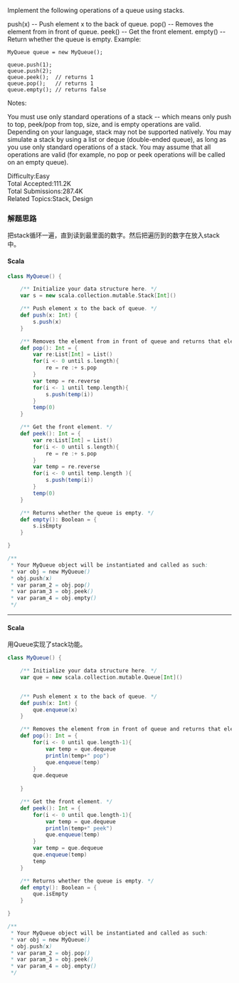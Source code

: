 
Implement the following operations of a queue using stacks.

push(x) -- Push element x to the back of queue.
pop() -- Removes the element from in front of queue.
peek() -- Get the front element.
empty() -- Return whether the queue is empty.
Example:
```
MyQueue queue = new MyQueue();

queue.push(1);
queue.push(2);  
queue.peek();  // returns 1
queue.pop();   // returns 1
queue.empty(); // returns false
```
Notes:

You must use only standard operations of a stack -- which means only push to top, peek/pop from top, size, and is empty operations are valid.
Depending on your language, stack may not be supported natively. You may simulate a stack by using a list or deque (double-ended queue), as long as you use only standard operations of a stack.
You may assume that all operations are valid (for example, no pop or peek operations will be called on an empty queue).

Difficulty:Easy  
Total Accepted:111.2K  
Total Submissions:287.4K  
Related Topics:Stack, Design


### 解题思路
把stack循环一遍，直到读到最里面的数字。然后把遍历到的数字在放入stack中。
#### Scala
```scala
class MyQueue() {

    /** Initialize your data structure here. */
    var s = new scala.collection.mutable.Stack[Int]()

    /** Push element x to the back of queue. */
    def push(x: Int) {
        s.push(x)
    }

    /** Removes the element from in front of queue and returns that element. */
    def pop(): Int = {
        var re:List[Int] = List()
        for(i <- 0 until s.length){
            re = re :+ s.pop
        }
        var temp = re.reverse
        for(i <- 1 until temp.length){
            s.push(temp(i))
        }
        temp(0)
    }

    /** Get the front element. */
    def peek(): Int = {
        var re:List[Int] = List()
        for(i <- 0 until s.length){
            re = re :+ s.pop
        }
        var temp = re.reverse
        for(i <- 0 until temp.length ){
            s.push(temp(i))
        }
        temp(0)
    }

    /** Returns whether the queue is empty. */
    def empty(): Boolean = {
        s.isEmpty
    }

}

/**
 * Your MyQueue object will be instantiated and called as such:
 * var obj = new MyQueue()
 * obj.push(x)
 * var param_2 = obj.pop()
 * var param_3 = obj.peek()
 * var param_4 = obj.empty()
 */
```


-------

#### Scala
用Queue实现了stack功能。

```scala
class MyQueue() {

    /** Initialize your data structure here. */
    var que = new scala.collection.mutable.Queue[Int]()


    /** Push element x to the back of queue. */
    def push(x: Int) {
        que.enqueue(x)
    }

    /** Removes the element from in front of queue and returns that element. */
    def pop(): Int = {
        for(i <- 0 until que.length-1){
            var temp = que.dequeue
            println(temp+" pop")
            que.enqueue(temp)
        }
        que.dequeue
        
    }

    /** Get the front element. */
    def peek(): Int = {
        for(i <- 0 until que.length-1){
            var temp = que.dequeue
            println(temp+" peek")
            que.enqueue(temp)
        }
        var temp = que.dequeue
        que.enqueue(temp)
        temp
    }

    /** Returns whether the queue is empty. */
    def empty(): Boolean = {
        que.isEmpty
    }

}

/**
 * Your MyQueue object will be instantiated and called as such:
 * var obj = new MyQueue()
 * obj.push(x)
 * var param_2 = obj.pop()
 * var param_3 = obj.peek()
 * var param_4 = obj.empty()
 */
```